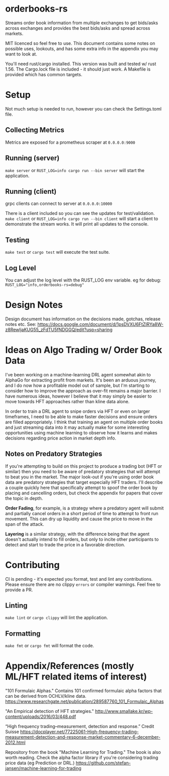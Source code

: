 # orderbooks-rs
Streams order book information from multiple exchanges to get bids/asks across exchanges and provides the best bids/asks and spread across markets.

MIT licenced so feel free to use. This document contains some notes on possible uses, lookouts, and has some extra info in the appendix you may want to look at.

You'll need rust/cargo installed.
This version was built and tested w/ rust 1.56.
The Cargo.lock file is included - it should just work.
A Makefile is provided which has common targets.

# Setup
Not much setup is needed to run, however you can check the Settings.toml file.

## Collecting Metrics
Metrics are exposed for a prometheus scraper at `0.0.0.0:9000`

## Running (server)
`make server` or `RUST_LOG=info cargo run --bin server` will start the application.

## Running (client)
grpc clients can connect to server at `0.0.0.0:10000`

There is a client included so you can see the updates for test/validation.
`make client` or `RUST_LOG=info cargo run --bin client` will start a client to demonstrate the stream works.
It will print all updates to the console.

## Testing
`make test` or `cargo test` will execute the test suite.

## Log Level
You can adjust the log level with the RUST_LOG env variable. eg for debug:
`RUST_LOG="info,orderbooks-rs=debug"`

# Design Notes
Design document has information on the decisions made, gotchas, release notes etc.
See: https://docs.google.com/document/d/1psDVXU6FtZIRYa8W-z8RewljaKUG55_zFdTU5fNDGGQ/edit?usp=sharing

# Ideas on Algo Trading w/ Order Book Data
I've been working on a machine-learning DRL agent somewhat akin to AlphaGo for extracting profit from markets.
It's been an arduous journey, and I do now how a profitable model out of sample, but I'm starting to consider how to improve the approach as over-fit remains a major barrier. I have numerous ideas, however I believe that it may simply be easier to move towards HFT approaches rather than kline data alone.

In order to train a DRL agent to snipe orders via HFT or even on larger timeframes, I need to be able to make faster decisions and ensure orders are filled appropriately. I think that training an agent on multiple order books and just streaming data into it may actually make for some interesting opportunities using machine learning to observe how it learns and makes decisions regarding price action in market depth info.

## Notes on Predatory Strategies
If you're attempting to build on this project to produce a trading bot (HFT or similar) then you need to be aware of predatory strategies that will attempt to beat you in the market. 
The major look-out if you're using order book data are predatory strategies that target especially HFT traders. I'll describe a couple quickly here that specifically attempt to spoof the order book by placing and cancelling orders, but check the appendix for papers that cover the topic in depth.

**Order Fading**, for example, is a strategy where a predatory agent will submit and partially cancel orders in a short period of time to attempt to front run movement. This can dry up liquidity and cause the price to move in the span of the attack.

**Layering** is a similar strategy, with the difference being that the agent doesn't actually intend to fill orders, but only to incite other participants to detect and start to trade the price in a favorable direction.  

# Contributing
CI is pending - it's expected you format, test and lint any contributions.
Please ensure there are no clippy `errors` or compiler warnings.
Feel free to provide a PR.

## Linting
`make lint` or `cargo clippy` will lint the application.

## Formatting
`make fmt` or `cargo fmt` will format the code.

# Appendix/References (mostly ML/HFT related items of interest)
"101 Formulaic Alphas." Contains 101 confirmed formulaic alpha factors that can be derived from OCHLV/kline data.
https://www.researchgate.net/publication/289587760_101_Formulaic_Alphas

"An Empirical detection of HFT strategies."
http://www.smallake.kr/wp-content/uploads/2016/03/448.pdf

“High frequency trading–measurement, detection and response.” Credit Suisse
https://docplayer.net/77225061-High-frequency-trading-measurement-detection-and-response-market-commentary-6-december-2012.html

Repository from the book "Machine Learning for Trading."
The book is also worth reading. Check the alpha factor library if you're considering trading price data (eg Prediction or DRL.)
https://github.com/stefan-jansen/machine-learning-for-trading

